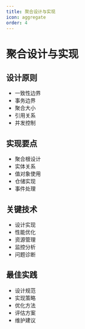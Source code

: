 ```yaml
---
title: 聚合设计与实现
icon: aggregate
order: 4
---
```


# 聚合设计与实现

## 设计原则
- 一致性边界
- 事务边界
- 聚合大小
- 引用关系
- 并发控制

## 实现要点
- 聚合根设计
- 实体关系
- 值对象使用
- 仓储实现
- 事件处理

## 关键技术
- 设计实现
- 性能优化
- 资源管理
- 监控分析
- 问题诊断

## 最佳实践
- 设计规范
- 实现策略
- 优化方法
- 评估方案
- 维护建议
